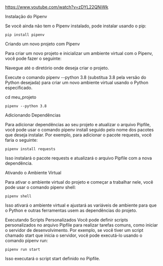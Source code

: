 https://www.youtube.com/watch?v=zDYL22QNiWk


Instalação do Pipenv

Se você ainda não tem o Pipenv instalado, pode instalar usando o pip:

```pip install pipenv```

Criando um novo projeto com Pipenv

Para criar um novo projeto e inicializar um ambiente virtual com o Pipenv, você pode fazer o seguinte:

Navegue até o diretório onde deseja criar o projeto.

Execute o comando pipenv --python 3.8 (substitua 3.8 pela versão do Python desejada) para criar um novo ambiente virtual usando o Python especificado.


cd meu_projeto

```pipenv --python 3.8```

Adicionando Dependências

Para adicionar dependências ao seu projeto e atualizar o arquivo Pipfile, você pode usar o comando pipenv install seguido pelo nome dos pacotes que deseja instalar. Por exemplo, para adicionar o pacote requests, você faria o seguinte:


```pipenv install requests```

Isso instalará o pacote requests e atualizará o arquivo Pipfile com a nova dependência.

Ativando o Ambiente Virtual

Para ativar o ambiente virtual do projeto e começar a trabalhar nele, você pode usar o comando pipenv shell:


```pipenv shell```

Isso ativará o ambiente virtual e ajustará as variáveis de ambiente para que o Python e outras ferramentas usem as dependências do projeto.

Executando Scripts Personalizados
Você pode definir scripts personalizados no arquivo Pipfile para realizar tarefas comuns, como iniciar o servidor de desenvolvimento. Por exemplo, se você tiver um script chamado start que inicia o servidor, você pode executá-lo usando o comando pipenv run:


```pipenv run start```

Isso executará o script start definido no Pipfile.
